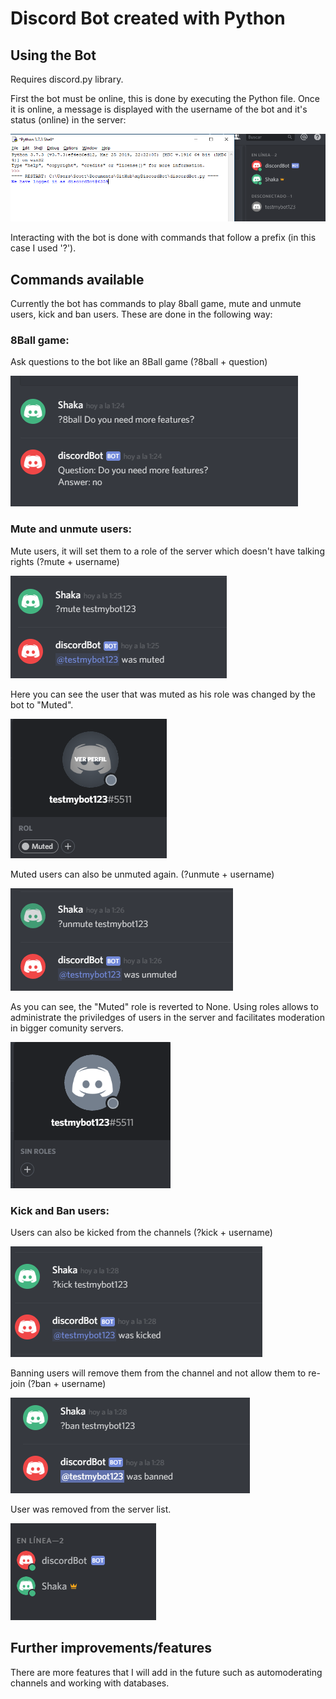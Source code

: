 <h1>Discord Bot created with Python</h1>

<h2> Using the Bot </h2>

Requires discord.py library.

First the bot must be online, this is done by executing the Python file.
Once it is online, a message is displayed with the username of the bot and it's status (online) in the server:



<img src= "images/pythonBot1.PNG" > 

Interacting with the bot is done with commands that follow a prefix (in this case I used '?').


<h2> Commands available </h2>

Currently the bot has commands to play 8ball game, mute and unmute users, kick and ban users. These are done in the following way:

<h3> 8Ball game: </h3>

Ask questions to the bot like an 8Ball game (?8ball + question)

<img src= "images/pythonBot2.PNG" > 

<h3> Mute and unmute users: </h3>

Mute users, it will set them to a role of the server which doesn't have talking rights (?mute + username)

<img src= "images/pythonBot3.PNG" > 

Here you can see the user that was muted as his role was changed by the bot to "Muted".

<img src= "images/pythonBot4.PNG" > 

Muted users can also be unmuted again. (?unmute + username)

<img src= "images/pythonBot5.PNG" > 

As you can see, the "Muted" role is reverted to None. Using roles allows to administrate the priviledges of users in the server and facilitates moderation in bigger comunity servers.

<img src= "images/pythonBot6.PNG" > 

<h3> Kick and Ban users: </h3>

Users can also be kicked from the channels (?kick + username)

<img src= "images/pythonBot7.PNG" > 

Banning users will remove them from the channel and not allow them to re-join (?ban + username)

<img src= "images/pythonBot8.PNG" > 

User was removed from the server list.

<img src= "images/pythonBot9.PNG" > 


<h2> Further improvements/features </h2>

There are more features that I will add in the future such as automoderating channels and working with databases.

